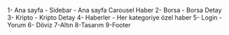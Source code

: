 1- Ana sayfa - Sidebar - Ana sayfa Carousel Haber
2- Borsa - Borsa Detay
3- Kripto - Kripto Detay
4- Haberler - Her kategoriye özel haber
5- Login - Yorum
6- Döviz
7-Altın
8-Tasarım
9-Footer